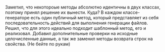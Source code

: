 ﻿Заметил, что некотороые методы абсолютно идентичны в двух классах, поэтому принял решение
их вынести. Куда? В каждом классе-генераторе есть один публичный метод, который
представляет из себя последовательность действий для выполнения генерации файлов.
Решил, что для этого идеально подходит шаблонный метод, его и реализовал. Добавил 
дополнительные проверки на исходные целочисленные данные, а так же заменил методы
возврата строк на свойства. (Не бейте по рукам)